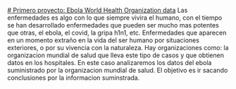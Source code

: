 [# Primero proyecto: Ebola World Health Organization data](https://github.com/dostoy25/Data-analysis-projects/tree/main/Ebola%20Proyecto)
Las enfermedades es algo con lo que siempre vivira el humano, con el tiempo se han desarrollado enfermedades que pueden ser mucho mas potentes que otras, el ebola, el covid, la gripa h1n1, etc. Enfermedades que aparecen en un momento extraño en la vida del ser humano por situaciones exteriores, o por su vivencia con la naturaleza. Hay organizaciones como: la organizacion mundial de salud que lleva este tipo de casos y que obtienen datos en los hospitales. En este caso analizaremos los datos del ebola suministrado por la organizacion mundial de salud. El objetivo es ir sacando conclusiones por la informacion suminstrada.
